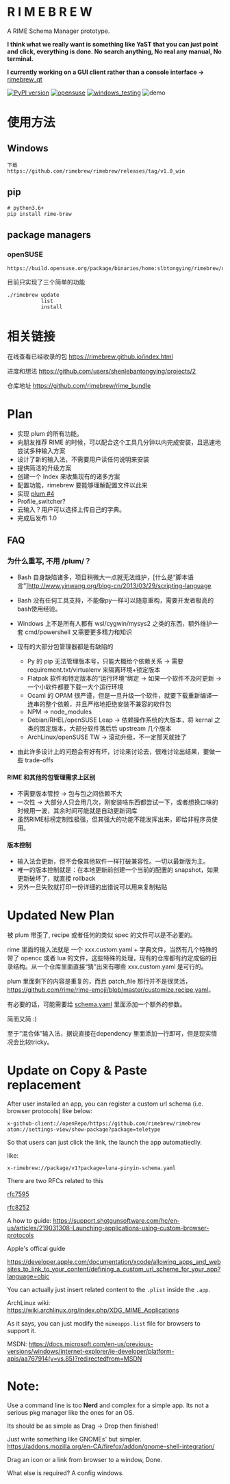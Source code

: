 # R I M E B R E W
A RIME Schema Manager prototype. 

**I think what we really want is something like YaST that you can just point and click, everything is done. No search anything, No real any manual, No terminal.**

**I currently working on a GUI client rather than a console interface ->** [rimebrew_qt](https://github.com/rimebrew/rimebrew_qt)

[![PyPI version](https://badge.fury.io/py/rime-brew.svg)](https://pypi.org/project/rime-brew/)
[![opensuse](https://img.shields.io/badge/openSUSE-testing-green?style=flat-square&logo=openSUSE&link=https://build.opensuse.org/package/binaries/home:slbtongying/rimebrew/openSUSE_Leap_15.2)](https://build.opensuse.org/package/binaries/home:slbtongying/rimebrew/openSUSE_Leap_15.2
)
[![windows_testing](https://img.shields.io/badge/Windows-Testing-9cf?style=flat&logo=Windows)](https://github.com/rimebrew/rimebrew/releases/tag/v1.0_win
)
![demo](https://user-images.githubusercontent.com/20123683/95703540-23415080-0c1d-11eb-8663-1af78e76d624.gif)


# 使用方法

## Windows
```
下载
https://github.com/rimebrew/rimebrew/releases/tag/v1.0_win
```
## pip
```
# python3.6+
pip install rime-brew
```

## package managers

### openSUSE

```
https://build.opensuse.org/package/binaries/home:slbtongying/rimebrew/openSUSE_Leap_15.2

```

目前只实现了三个简单的功能
```
./rimebrew update
           list
           install
```

# 相关链接

在线查看已经收录的包 <https://rimebrew.github.io/index.html>

进度和想法 <https://github.com/users/shenlebantongying/projects/2>

仓库地址 <https://github.com/rimebrew/rime_bundle>

# Plan

+ 实现 plum 的所有功能。
+ 向朋友推荐 RIME 的时候，可以配合这个工具几分钟以内完成安装，且迅速地尝试多种输入方案
+ 设计了新的输入法，不需要用户读任何说明来安装
+ 提供简洁的升级方案
+ 创建一个 Index 来收集现有的诸多方案
+ 配置功能，rimebrew 要能够理解配置文件以此来
+ 实现 [plum #4](https://github.com/rime/plum/issues/4)
+ Profile_switcher?
+ 云输入？用户可以选择上传自己的字典。
+ 完成后发布 1.0

## FAQ

### 为什么重写, 不用 /plum/？

+ Bash 自身缺陷诸多，项目稍微大一点就无法维护，[什么是“脚本语言”]<http://www.yinwang.org/blog-cn/2013/03/29/scripting-language>
+ Bash 没有任何工具支持，不能像py一样可以随意重构，需要开发者极高的bash使用经验。
+ Windows 上不是所有人都有 wsl/cygwin/mysys2 之类的东西，额外维护一套 cmd/powershell 又需要更多精力和知识

+ 现有的大部分包管理器都是有缺陷的
    + Py 的 pip 无法管理版本号，只能大概给个依赖关系 -> 需要 requirement.txt/virtualenv 来隔离环境+锁定版本
    + Flatpak 软件和特定版本的“运行环境”绑定 -> 如果一个软件不及时更新 -> 一个小软件都要下载一大个运行环境
    + Ocaml 的 OPAM 很严谨，但是一旦升级一个软件，就要下载重新编译一连串的整个依赖，并且严格地拒绝安装不兼容的软件包
    + NPM -> node_modules
    + Debian/RHEL/openSUSE Leap -> 依赖操作系统的大版本，将 kernal 之类的固定版本，大部分软件落后后 upstream 几个版本
    + ArchLinux/openSUSE TW -> 滚动升级，不一定那天就挂了

+ 由此许多设计上的问题会有好有坏，讨论来讨论去，很难讨论出结果，要做一些 trade-offs


#### RIME 和其他的包管理需求上区别

+ 不需要版本管控 -> 包与包之间依赖不大
+ 一次性 -> 大部分人只会用几次，刚安装啥东西都尝试一下，或者想换口味的时候用一波，其余时间可能就是自动更新词库
+ 虽然RIME标榜定制性极强，但其强大的功能不能发挥出来，即给非程序员使用。


#### 版本控制

+ 输入法会更新，但不会像其他软件一样打破兼容性。一切以最新版为主。
+ 唯一的版本控制就是：在本地更新前创建一个当前的配置的 snapshot，如果更新破坏了，就直接 rollback
+ 另外一旦失败就打印一份详细的出错说可以用来复制粘贴

# Updated New Plan

被 plum 带歪了, recipe 或者任何的类似 spec 的文件可以是不必要的。

rime 里面的输入法就是 一个 xxx.custom.yaml + 字典文件，当然有几个特殊的带了 opencc 或者 lua 的文件，这些特殊的处理，现有的仓库都有约定成俗的目录结构。从一个仓库里面直接“猜”出来有哪些 xxx.custom.yaml 是可行的。

plum 里面剩下的内容是重复的，而且 patch_file 那行并不是很灵活，<https://github.com/rime/rime-emoji/blob/master/customize.recipe.yaml>。

有必要的话，可能需要给 [schema.yaml](<https://github.com/LEOYoon-Tsaw/Rime_collections/blob/master/Rime_description.md>) 里面添加一个额外的参数。

简而又简 :)

至于“混合体”输入法，据说直接在dependency 里面添加一行即可，但是现实情况会比较tricky。


# Update on Copy & Paste replacement

After user installed an app, you can register a custom url schema (i.e. browser protocols) like below:

```
x-github-client://openRepo/https://github.com/rimebrew/rimebrew
atom://settings-view/show-package?package=teletype
```
So that users can just click the link, the launch the app automatieclly.

like:
```
x-rimebrew://package/v1?package=luna-pinyin-schema.yaml
```
There are two RFCs related to this

[rfc7595](https://tools.ietf.org/html/rfc7595)

[rfc8252](https://tools.ietf.org/html/rfc8252)

A how to guide:
<https://support.shotgunsoftware.com/hc/en-us/articles/219031308-Launching-applications-using-custom-browser-protocols>

Apple's offical guide

<https://developer.apple.com/documentation/xcode/allowing_apps_and_websites_to_link_to_your_content/defining_a_custom_url_scheme_for_your_app?language=objc>

You can actually just insert related content to the `.plist` inside the `.app`.


ArchLinux wiki:
<https://wiki.archlinux.org/index.php/XDG_MIME_Applications>

As it says, you can just modify the `mimeapps.list` file for browsers to support it.

MSDN:
<https://docs.microsoft.com/en-us/previous-versions/windows/internet-explorer/ie-developer/platform-apis/aa767914(v=vs.85)?redirectedfrom=MSDN>


# Note:

Use a command line is too **Nerd** and complex for a simple app. Its not a serious pkg manager like the ones for an OS.

Its should be as simple as Drag -> Drop then finished!

Just write something like GNOMEs' but simpler. <https://addons.mozilla.org/en-CA/firefox/addon/gnome-shell-integration/>

Drag an icon or a link from browser to a window, Done.

What else is required? A config windows.
